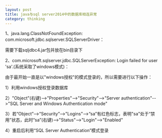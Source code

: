 ```yaml
---
layout: post
title: java与sql server2014中的数据库相连异常
category: thinking
---
```

1、java.lang.ClassNotFoundException: com.microsoft.jdbc.sqlserver.SQLServerDriver：

需要下载sqljdbc4.jar包并放在bin目录下

<!--more-->
2、com.microsoft.sqlserver.jdbc.SQLServerException: Login failed for user 'sa'.(系统采取了windows模式)：

由于最开始一直是以"windows授权"的模式登录的，所以需要进行以下操作：

1）利用windows授权登录数据库

2）"Object"(右键)-->"Properties"-->"Security"-->"Server authentication"-->"SQL Server and Windows Authentication mode"

3）若“Object”-->“Security”-->"Logins"-->“sa”有红色标志，表明"sa"处于“禁用”状态，此时“sa”(右键)-->"Status"-->"Login"-->"Enabled"

4）重启后利用“SQL Server Authentication”模式登录




[GitHub]: https://github.com/
[jekyll]: https://github.com/mojombo/jekyll
[Markdown]: http://daringfireball.net/projects/markdown/
[WordPress]: http://wordpress.org/
[Disqus]: http://disqus.com/
[Google Picasa]: https://picasaweb.google.com/
[Google Custom Search]: http://www.google.com/cse/
[HighlightJS]: http://softwaremaniacs.org/soft/highlight/en/
[Gravatar]: http://en.gravatar.com/
